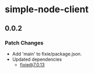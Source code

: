 # simple-node-client

## 0.0.2

### Patch Changes

- Add 'main' to fixie/package.json.
- Updated dependencies
  - fixie@7.0.13
